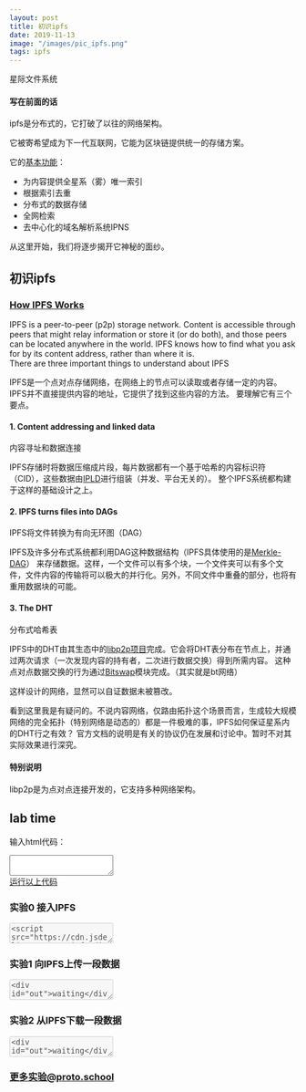 ```yaml
---
layout: post
title: 初识ipfs
date: 2019-11-13
image: "/images/pic_ipfs.png"
tags: ipfs
---
```


星际文件系统

#### 写在前面的话

ipfs是分布式的，它打破了以往的网络架构。

它被寄希望成为下一代互联网，它能为区块链提供统一的存储方案。

它的[基本功能](https://ipfs.io/#how)：
- 为内容提供全星系（雾）唯一索引
- 根据索引去重
- 分布式的数据存储
- 全网检索
- 去中心化的域名解析系统IPNS

从这里开始，我们将逐步揭开它神秘的面纱。

## 初识ipfs

### [How IPFS Works](https://docs.ipfs.io/introduction/how-ipfs-works/)
IPFS is a peer-to-peer (p2p) storage network. Content is accessible through peers that might relay information or store it (or do both), and those peers can be located anywhere in the world. IPFS knows how to find what you ask for by its content address, rather than where it is.   
There are three important things to understand about IPFS  

IPFS是一个点对点存储网络，在网络上的节点可以读取或者存储一定的内容。IPFS并不直接提供内容的地址，它提供了找到这些内容的方法。
要理解它有三个要点。  

#### 1. Content addressing and linked data
内容寻址和数据连接

IPFS存储时将数据压缩成片段，每片数据都有一个基于哈希的内容标识符（CID），这些数据由[IPLD](https://ipld.io/)进行组装（并发、平台无关的）。
整个IPFS系统都构建于这样的基础设计之上。


#### 2. IPFS turns files into DAGs
IPFS将文件转换为有向无环图（DAG）

IPFS及许多分布式系统都利用DAG这种数据结构（IPFS具体使用的是[Merkle-DAG](https://www.jianshu.com/p/4763e65c55c6?from=timeline&isappinstalled=0)）
来存储数据。这样，一个文件可以有多个块，一个文件夹可以有多个文件，文件内容的传输将可以极大的并行化。另外，不同文件中重叠的部分，也将有重用数据块的可能。

#### 3. The DHT
分布式哈希表

IPFS中的DHT由其生态中的[libp2p项目](https://libp2p.io/)完成。它会将DHT表分布在节点上，并通过两次请求（一次发现内容的持有者，二次进行数据交换）得到所需内容。
这种点对点数据交换的行为通过[Bitswap](https://github.com/ipfs/specs/tree/master/bitswap)模块完成。（其实就是bt网络）

这样设计的网络，显然可以自证数据未被篡改。

看到这里我是有疑问的。不说内容网络，仅路由拓扑这个场景而言，生成较大规模网络的完全拓扑（特别网络是动态的）都是一件极难的事，IPFS如何保证星系内的DHT行之有效？
官方文档的说明是有关的协议仍在发展和讨论中。暂时不对其实际效果进行深究。

#### 特别说明
libp2p是为点对点连接开发的，它支持多种网络架构。

## lab time

输入html代码：
<script>
(function() {
	window.onload = function() {
		const c = document.getElementById("exp_in");
		const r = document.getElementById("exp_but");
		r.onclick = function() {
			const n = c.value;
            const newWin = window.open("", "", "");
            newWin.opener = null
            newWin.document.write(n)
            newWin.document.close();
		}
	}
})()
function loadScript(dom) {
  document.getElementById('exp_in').innerHTML = dom.innerHTML
}
</script>

<textarea id="exp_in"> 
</textarea>
<br>
<a href="#" class="button" id="exp_but">运行以上代码</a>

### 实验0 接入IPFS
<textarea type="text" disabled="disabled" onclick="loadScript(this)">
<script src="https://cdn.jsdelivr.net/npm/ipfs/dist/index.js"></script>
<script type="text/javascript">
    //本次实验验证是否可以接入IPFS网络，并不产生持久的连接
    document.addEventListener('DOMContentLoaded', async () => {
        const node = await Ipfs.create({ repo: 'ipfs-' + Math.random() })
        window.node = node
        const status = node.isOnline() ? 'online' : 'offline'
        alert(`你的连接状态为: ${status}`)})
</script>
</textarea>

### 实验1 向IPFS上传一段数据
<textarea type="text" disabled="disabled" onclick="loadScript(this)">
<div id="out">waiting</div>
<script src="https://cdn.jsdelivr.net/npm/ipfs/dist/index.js"></script>
<script type="text/javascript">
    document.addEventListener('DOMContentLoaded', async () => {
        const data="Hello world!"
        const node = await Ipfs.create({ repo: 'ipfs-' + Math.random() })
        window.node = node
        const ret = await node.add(data)
        console.log(JSON.stringify(ret))
        document.getElementById('out').innerHTML += " ret:" + JSON.stringify(ret)
    })
</script>
</textarea>

### 实验2 从IPFS下载一段数据
<textarea type="text" disabled="disabled" onclick="loadScript(this)">
<div id="out">waiting</div>
<script src="https://cdn.jsdelivr.net/npm/ipfs/dist/index.js"></script>
<script type="text/javascript">
    document.addEventListener('DOMContentLoaded', async () => {
        var CID="请在此处输入你获得的CID"  
        // CID = "QmQzCQn4puG4qu8PVysxZmscmQ5vT1ZXpqo7f58Uh9QfyY"
        const node = await Ipfs.create({ repo: 'ipfs-' + Math.random() })
        window.node = node
        const ret = await node.cat(CID)
        console.log(JSON.stringify(ret))
        document.getElementById('out').innerHTML = "cat "+ CID + ":<br>" + ret.toString()
    })
</script>
</textarea>

### [更多实验@proto.school](https://proto.school/#/regular-files-api)